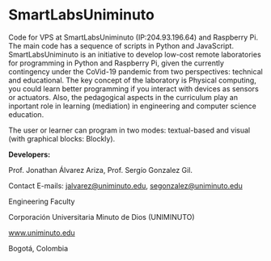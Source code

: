 # SmartLabsUniminuto
Code for VPS at SmartLabsUniminuto (IP:204.93.196.64) and Raspberry Pi. The main code has a sequence of scripts in Python and JavaScript. SmartLabsUniminuto is an initiative to develop low-cost remote laboratories for programming in Python and Raspberry Pi, given the currently contingency under the CoVid-19 pandemic from two  perspectives: technical and educational. The key concept of the laboratory is Physical computing, you could learn better programming if you interact with devices as sensors or actuators. Also, the pedagogical aspects in the curriculum play an inportant role in learning (mediation) in engineering and computer science education.

The user or learner can program in two modes: textual-based and visual (with graphical blocks: Blockly).

<b>Developers:</b>

Prof. Jonathan Álvarez Ariza, Prof. Sergío Gonzalez Gil.

Contact E-mails: jalvarez@uniminuto.edu, segonzalez@uniminuto.edu

Engineering Faculty

Corporación Universitaria Minuto de Dios (UNIMINUTO)

www.uniminuto.edu

Bogotá, Colombia

